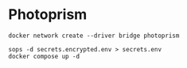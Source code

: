 # Photoprism

```
docker network create --driver bridge photoprism
```

```
sops -d secrets.encrypted.env > secrets.env
docker compose up -d
```